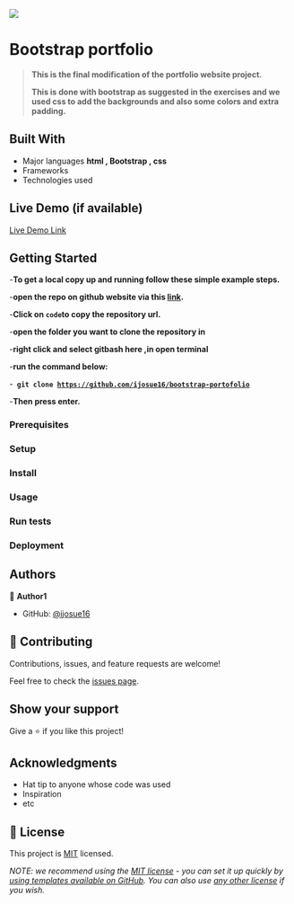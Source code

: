 ![](https://img.shields.io/badge/Microverse-blueviolet)

# Bootstrap portfolio

> **This is the final modification of the portfolio website project.**
>
> **This is done with bootstrap as suggested in the exercises and we used css to add the backgrounds and also some colors and extra padding.**


## Built With

- Major languages **html , Bootstrap , css**
- Frameworks
- Technologies used

## Live Demo (if available)

[Live Demo Link](https://livedemo.com)


## Getting Started

-**To get a local copy up and running follow these simple example steps.**


-**open the repo on github website via this [link](https://github.com/ijosue16/bootstrap-portofolio).**


-**Click on <code>code</code>to copy the repository url.**

-**open the folder you want to clone the repository in**

-**right click and select gitbash here ,in open terminal**

-**run the command below:**

-**<code> git clone https://github.com/ijosue16/bootstrap-portofolio </code>**

-**Then press enter.**


### Prerequisites

### Setup

### Install

### Usage

### Run tests

### Deployment



## Authors

👤 **Author1**

- GitHub: [@ijosue16](https://github.com/ijosue16)


## 🤝 Contributing

Contributions, issues, and feature requests are welcome!

Feel free to check the [issues page](../../issues/).

## Show your support

Give a ⭐️ if you like this project!

## Acknowledgments

- Hat tip to anyone whose code was used
- Inspiration
- etc

## 📝 License

This project is [MIT](./MIT.md) licensed.

_NOTE: we recommend using the [MIT license](https://choosealicense.com/licenses/mit/) - you can set it up quickly by [using templates available on GitHub](https://docs.github.com/en/communities/setting-up-your-project-for-healthy-contributions/adding-a-license-to-a-repository). You can also use [any other license](https://choosealicense.com/licenses/) if you wish._

